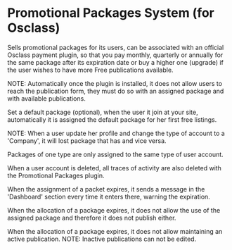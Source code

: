 # Promotional Packages System (for Osclass)
Sells promotional packages for its users, can be associated with an official Osclass payment plugin, so that you pay monthly, quarterly or annually for the same package after its expiration date or buy a higher one (upgrade) if the user wishes to have more Free publications available.

NOTE: Automatically once the plugin is installed, it does not allow users to reach the publication form, they must do so with an assigned package and with available publications.

Set a default package (optional), when the user it join at your site, automatically it is assigned the default package for her first free listings.

NOTE: When a user update her profile and change the type of account to a 'Company', it will lost package that has and vice versa.

Packages of one type are only assigned to the same type of user account.

When a user account is deleted, all traces of activity are also deleted with the Promotional Packages plugin.

When the assignment of a packet expires, it sends a message in the 'Dashboard' section every time it enters there, warning the expiration.

When the allocation of a package expires, it does not allow the use of the assigned package and therefore it does not publish either.

When the allocation of a package expires, it does not allow maintaining an active publication. NOTE: Inactive publications can not be edited.
